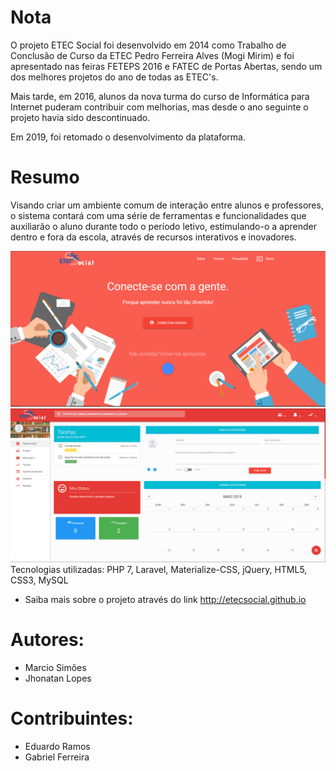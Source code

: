 # Nota

O projeto ETEC Social foi desenvolvido em 2014 como Trabalho de Conclusão de Curso da ETEC Pedro Ferreira Alves (Mogi Mirim) e foi apresentado nas feiras FETEPS 2016 e FATEC de Portas Abertas, sendo um dos melhores projetos do ano de todas as ETEC's.

Mais tarde, em 2016, alunos da nova turma do curso de Informática para Internet puderam contribuir com melhorias, mas desde o ano seguinte o projeto havia sido descontinuado.

Em 2019, foi retomado o desenvolvimento da plataforma.

# Resumo

Visando criar um ambiente comum de interação entre alunos e professores, o sistema contará com uma série de ferramentas e funcionalidades que auxiliarão o aluno durante todo o período letivo, estimulando-o a aprender dentro e fora da escola, através de recursos interativos e inovadores.

![Página Inicial](HomeScreenshot.PNG)
![Feed](FeedScreenshot.PNG)
Tecnologias utilizadas: PHP 7, Laravel, Materialize-CSS, jQuery, HTML5, CSS3, MySQL

- Saiba mais sobre o projeto através do link http://etecsocial.github.io


# Autores:
- Marcio Simões 
- Jhonatan Lopes

# Contribuintes:
- Eduardo Ramos
- Gabriel Ferreira


